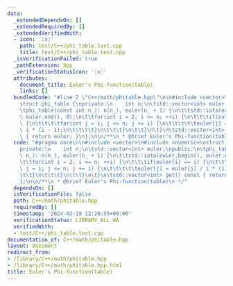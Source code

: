```yaml
---
data:
  _extendedDependsOn: []
  _extendedRequiredBy: []
  _extendedVerifiedWith:
  - icon: ':x:'
    path: test/C++/phi_table.test.cpp
    title: test/C++/phi_table.test.cpp
  _isVerificationFailed: true
  _pathExtension: hpp
  _verificationStatusIcon: ':x:'
  attributes:
    document_title: Euler's Phi-function(table)
    links: []
  bundledCode: "#line 2 \"C++/math/phitable.hpp\"\n\n#include <vector>\n#include <numeric>\n\
    struct phi_table {\nprivate:\n    int n;\n\tstd::vector<int> euler;\npublic:\n\
    \tphi_table(const int n_): n(n_), euler(n_ + 1) {\n\t\tstd::iota(euler.begin(),\
    \ euler.end(), 0);\n\t\tfor(int i = 2; i <= n; ++i) {\n\t\t\tif(euler[i] == i)\
    \ {\n\t\t\t\tfor(int j = i; j <= n; j += i) {\n\t\t\t\t\teuler[j] = euler[j] /\
    \ i * (i - 1);\n\t\t\t\t}\n\t\t\t}\n\t\t}\n\t}\n\tstd::vector<int> get() const\
    \ { return euler; }\n};\n\n/**\n * @brief Euler's Phi-function(table)\n */\n"
  code: "#pragma once\n\n#include <vector>\n#include <numeric>\nstruct phi_table {\n\
    private:\n    int n;\n\tstd::vector<int> euler;\npublic:\n\tphi_table(const int\
    \ n_): n(n_), euler(n_ + 1) {\n\t\tstd::iota(euler.begin(), euler.end(), 0);\n\
    \t\tfor(int i = 2; i <= n; ++i) {\n\t\t\tif(euler[i] == i) {\n\t\t\t\tfor(int\
    \ j = i; j <= n; j += i) {\n\t\t\t\t\teuler[j] = euler[j] / i * (i - 1);\n\t\t\
    \t\t}\n\t\t\t}\n\t\t}\n\t}\n\tstd::vector<int> get() const { return euler; }\n\
    };\n\n/**\n * @brief Euler's Phi-function(table)\n */"
  dependsOn: []
  isVerificationFile: false
  path: C++/math/phitable.hpp
  requiredBy: []
  timestamp: '2024-02-19 12:20:55+09:00'
  verificationStatus: LIBRARY_ALL_WA
  verifiedWith:
  - test/C++/phi_table.test.cpp
documentation_of: C++/math/phitable.hpp
layout: document
redirect_from:
- /library/C++/math/phitable.hpp
- /library/C++/math/phitable.hpp.html
title: Euler's Phi-function(table)
---
```

